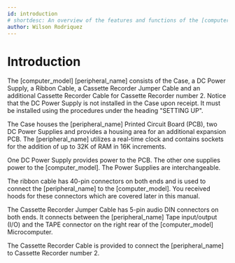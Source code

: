 ```yaml
---
id: introduction
# shortdesc: An overview of the features and functions of the [computer_model] expansion module.
author: Wilson Rodriquez
---
```


# Introduction

The [computer_model] [peripheral_name] consists of the Case, a DC Power Supply, a Ribbon Cable, a Cassette Recorder Jumper Cable and an additional Cassette Recorder Cable for Cassette Recorder number 2. Notice that the DC Power Supply is not installed in the Case upon receipt. It must be installed using the procedures under the heading "SETTING UP".

The Case houses the [peripheral_name] Printed Circuit Board (PCB), two DC Power Supplies and provides a housing area for an additional expansion PCB. The [peripheral_name] utilizes a real-time clock and contains sockets for the addition of up to 32K of RAM in 16K increments.

One DC Power Supply provides power to the PCB. The other one supplies power to the [computer_model]. The Power Supplies are interchangeable.

The ribbon cable has 40-pin connectors on both ends and is used to connect the [peripheral_name] to the [computer_model]. You received hoods for these connectors which are covered later in this manual.

The Cassette Recorder Jumper Cable has 5-pin audio DIN connectors on both ends. It connects between the [peripheral_name] Tape input/output (I/O) and the TAPE connector on the right rear of the [computer_model] Microcomputer.

The Cassette Recorder Cable is provided to connect the [peripheral_name] to Cassette Recorder number 2.
